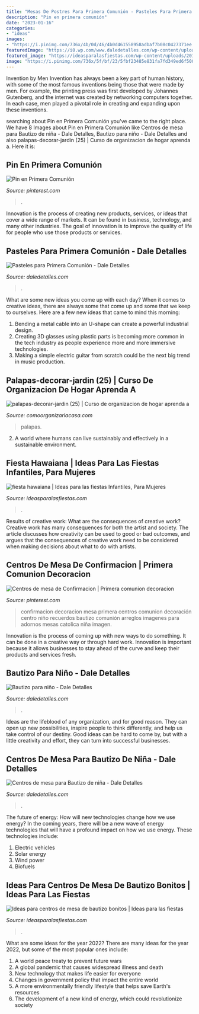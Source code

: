```yaml
---
title: "Mesas De Postres Para Primera Comunión - Pasteles Para Primera Comunión"
description: "Pin en primera comunión"
date: "2023-01-16"
categories:
- "ideas"
images:
- "https://i.pinimg.com/736x/4b/0d/46/4b0d461558958adbaf7b08c0427371ee.jpg"
featuredImage: "https://i0.wp.com/www.daledetalles.com/wp-content/uploads/2016/07/7-3.jpg"
featured_image: "https://ideasparalasfiestas.com/wp-content/uploads/2016/07/Ideas-para-centros-de-mesa-de-bautizo-bonitos.jpg"
image: "https://i.pinimg.com/736x/5f/bf/23/5fbf23485e831fa7fd349ed6f5002146--biscuits.jpg"
---
```



Invention by Men
Invention has always been a key part of human history, with some of the most famous inventions being those that were made by men. For example, the printing press was first developed by Johannes Gutenberg, and the internet was created by networking computers together. In each case, men played a pivotal role in creating and expanding upon these inventions.

	

		
searching about Pin en Primera Comunión you've came to the right place. We have 8 Images about Pin en Primera Comunión like Centros de mesa para Bautizo de niña - Dale Detalles, Bautizo para niño - Dale Detalles and also palapas-decorar-jardin (25) | Curso de organizacion de hogar aprenda a. Here it is:
		
    
## Pin En Primera Comunión

<img loading=lazy src="https://i.pinimg.com/736x/5f/bf/23/5fbf23485e831fa7fd349ed6f5002146--biscuits.jpg" onerror="this.onerror=null;this.src='https://tse2.mm.bing.net/th?id=OIP.AIOYhpVFIORQJ_d1KBmueAHaG1&amp;pid=15.1';" alt="Pin en Primera Comunión">

_Source: pinterest.com_

>. 

	

Innovation is the process of creating new products, services, or ideas that cover a wide range of markets. It can be found in business, technology, and many other industries. The goal of innovation is to improve the quality of life for people who use those products or services.

    
## Pasteles Para Primera Comunión - Dale Detalles

<img loading=lazy src="https://www.daledetalles.com/wp-content/uploads/2016/07/pastel-para-primera-comunión33.jpg" onerror="this.onerror=null;this.src='https://tse3.mm.bing.net/th?id=OIP.kyauLOK6dFfsTvJhFcjl_gHaIv&amp;pid=15.1';" alt="Pasteles para Primera Comunión - Dale Detalles">

_Source: daledetalles.com_

>. 

	

What are some new ideas you come up with each day?
When it comes to creative ideas, there are always some that come up and some that we keep to ourselves. Here are a few new ideas that came to mind this morning: 
1. Bending a metal cable into an U-shape can create a powerful industrial design.
2. Creating 3D glasses using plastic parts is becoming more common in the tech industry as people experience more and more immersive technologies.
3. Making a simple electric guitar from scratch could be the next big trend in music production.

    
## Palapas-decorar-jardin (25) | Curso De Organizacion De Hogar Aprenda A

<img loading=lazy src="http://comoorganizarlacasa.com/wp-content/uploads/2017/06/palapas-decorar-jardin-25.jpg" onerror="this.onerror=null;this.src='https://tse3.mm.bing.net/th?id=OIP.wIerqww2NWU05DVsy1STDAHaJ4&amp;pid=15.1';" alt="palapas-decorar-jardin (25) | Curso de organizacion de hogar aprenda a">

_Source: comoorganizarlacasa.com_

>palapas. 

	

2. A world where humans can live sustainably and effectively in a sustainable environment. 

    
## Fiesta Hawaiana | Ideas Para Las Fiestas Infantiles, Para Mujeres

<img loading=lazy src="https://ideasparalasfiestas.com/wp-content/uploads/2019/01/fiesta-hawaiana-2.jpg" onerror="this.onerror=null;this.src='https://tse1.mm.bing.net/th?id=OIP.EodPdlS75Pr06rVNj_htawHaJ4&amp;pid=15.1';" alt="fiesta hawaiana | Ideas para las fiestas Infantiles, Para Mujeres">

_Source: ideasparalasfiestas.com_

>. 

	

Results of creative work: What are the consequences of creative work?
Creative work has many consequences for both the artist and society. The article discusses how creativity can be used to good or bad outcomes, and argues that the consequences of creative work need to be considered when making decisions about what to do with artists.

    
## Centros De Mesa De Confirmacion | Primera Comunion Decoracion

<img loading=lazy src="https://i.pinimg.com/736x/4b/0d/46/4b0d461558958adbaf7b08c0427371ee.jpg" onerror="this.onerror=null;this.src='https://tse2.mm.bing.net/th?id=OIP.Mq2mrZvohb8TquG0gfHrpgHaNK&amp;pid=15.1';" alt="Centros de mesa de Confirmacion | Primera comunion decoracion">

_Source: pinterest.com_

>confirmacion decoracion mesa primera centros comunion decoración centro niño recuerdos bautizo comunión arreglos imagenes para adornos mesas catolica niña imagen. 

	

Innovation is the process of coming up with new ways to do something. It can be done in a creative way or through hard work. Innovation is important because it allows businesses to stay ahead of the curve and keep their products and services fresh.

    
## Bautizo Para Niño - Dale Detalles

<img loading=lazy src="https://i0.wp.com/www.daledetalles.com/wp-content/uploads/2016/02/14-4.jpg" onerror="this.onerror=null;this.src='https://tse2.mm.bing.net/th?id=OIP.PH5KD149gIEHDOEy5GB_fQHaE5&amp;pid=15.1';" alt="Bautizo para niño - Dale Detalles">

_Source: daledetalles.com_

>. 

	

Ideas are the lifeblood of any organization, and for good reason. They can open up new possibilities, inspire people to think differently, and help us take control of our destiny. Good ideas can be hard to come by, but with a little creativity and effort, they can turn into successful businesses.

    
## Centros De Mesa Para Bautizo De Niña - Dale Detalles

<img loading=lazy src="https://i0.wp.com/www.daledetalles.com/wp-content/uploads/2016/07/7-3.jpg" onerror="this.onerror=null;this.src='https://tse1.mm.bing.net/th?id=OIP.bN3Va7Jq1PqS1q3BQNN9EAHaJ4&amp;pid=15.1';" alt="Centros de mesa para Bautizo de niña - Dale Detalles">

_Source: daledetalles.com_

>. 

	

The future of energy: How will new technologies change how we use energy?
In the coming years, there will be a new wave of energy technologies that will have a profound impact on how we use energy. These technologies include: 
1. Electric vehicles
2. Solar energy
3. Wind power
4. Biofuels

    
## Ideas Para Centros De Mesa De Bautizo Bonitos | Ideas Para Las Fiestas

<img loading=lazy src="https://ideasparalasfiestas.com/wp-content/uploads/2016/07/Ideas-para-centros-de-mesa-de-bautizo-bonitos.jpg" onerror="this.onerror=null;this.src='https://tse2.mm.bing.net/th?id=OIP.qNgsavpoQcQVlmgY-IYTcAHaJ4&amp;pid=15.1';" alt="Ideas para centros de mesa de bautizo bonitos | Ideas para las fiestas">

_Source: ideasparalasfiestas.com_

>. 

	

What are some ideas for the year 2022?
There are many ideas for the year 2022, but some of the most popular ones include: 
1. A world peace treaty to prevent future wars 
2. A global pandemic that causes widespread illness and death 
3. New technology that makes life easier for everyone 
4. Changes in government policy that impact the entire world 
5. A more environmentally friendly lifestyle that helps save Earth's resources 
6. The development of a new kind of energy, which could revolutionize society 

